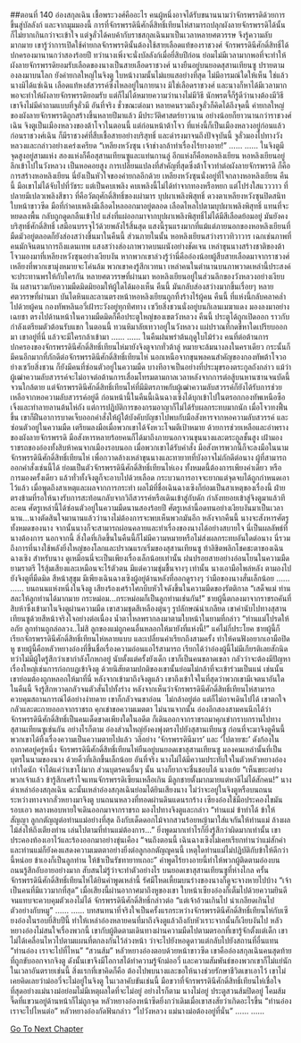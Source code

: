 ##ตอนที่ 140 อ๋องสกุลเฉิน
เชื้อพระวงศ์คืออะไร คนผู้หนึ่งอาจได้รับขนานนามว่าจักรพรรดิด้วยการขึ้นสู่บัลลังก์ และจากมุมมองนี้ การที่จักรพรรดินีศักดิ์สิทธิ์เทียนไห่สามารถปลุกผังลายจักรพรรดิได้นั้น ก็ไม่ยากเกินกว่าจะเข้าใจ
แต่จูลั่วได้คบค้ากับราชสกุลเฉินมาเป็นเวลาหลายศตวรรษ จึงรู้ความลับมากมาย เขารู้ว่าการเปิดใช้ค่ายกลจักรพรรดินั้นต้องใช้สายเลือดแท้ของราชวงศ์
จักรพรรดินีศักดิ์สิทธิ์ได้ปกครองมานานกว่าสองร้อยปี ทว่านางเพิ่งจะนั่งบัลลังก์เมื่อยี่สิบปีก่อน ย่อมไม่มีเวลามากพอที่จะทำให้ผังลายจักรพรรดิยอมรับเลือดของนางเป็นสายเลือดราชวงศ์
นางยืนอยู่บนยอดสุสานเทียนซู ปรายตามองลงมาบนโลก ยังค่ายกลใหญ่ในจิงตู ใบหน้างามนั้นไม่แยแสอย่างที่สุด ไม่มีอารมณ์ใดให้เห็น
ใช่แล้ว นางมิได้แซ่เฉิน เลือดแท้หงส์สวรรค์ซึ่งไหลอยู่ในกายนาง มิใช่เลือดราชวงศ์ และนางก็หาได้มีเวลามากพอจะทำให้ผังลายจักรพรรดิยอมรับ แต่ก็ไม่ได้หมายความว่านางไม่มีวิธี
นักพรตจี้ก็รู้ดีว่านางต้องมีวิธี เขาจึงไม่มีคำถามแบบที่จูลั่วมี
อันที่จริง ชั่วขณะต่อมา หลายคนรวมถึงจูลั่วก็คิดได้ถึงจุดนี้
ค่ายกลใหญ่ของผังลายจักรพรรดิถูกสร้างขึ้นหลายปีมาแล้ว มีประวัติศาสตร์ยาวนาน อย่างน้อยก็ยาวนานกว่าราชวงศ์เฉิน
จิงตูเป็นเมืองหลวงของต้าโจวในตอนนี้ แต่ก่อนหน้าต้าโจว ที่แห่งนี้ก็เป็นเมืองหลวงอยู่ก่อนแล้ว
ก่อนราชวงศ์เฉิน ก็มีราชวงศ์ที่สืบเชื้อสายอย่างบริสุทธิ์ และดำรงมาจนถึงปัจจุบันนี้
จูลั่วมองไปทางวังหลวงและกล่าวอย่างเคร่งเครียด “เหลียงหวังซุน เจ้าช่างกล้าทำเรื่องไร้ยางอาย!”
……
……
ในจิงตูมีจุดสูงอยู่สามแห่ง
สองแห่งก็คือสุสานเทียนซูและแท่นกานลู่ อีกแห่งก็คือหอหลิงเยียน
หอหลิงเยียนอยู่ลึกเข้าไปในวังหลวง เป็นหอคอยสูง
การเปลี่ยนแปลงที่สำคัญที่สุดซึ่งต้าโจวทำต่อผังลายจักรพรรดิ ก็คือการสร้างหอหลิงเยียน นี่ยังเป็นหัวใจของค่ายกลอีกด้วย
เหลียงหวังซุนนั่งอยู่ที่ใจกลางหอหลิงเยียน
คืนนี้ มือเขาไม่ได้จับไปที่วัชระ แต่เป็นคบเพลิง
คบเพลิงนี้ไม่ได้ทำจากทองหรือหยก แต่โปร่งใสแวววาว ที่ปลายมีเปลวเพลิงสีขาว
ที่คือวัตถุศักดิ์สิทธิ์ของเผ่ามาร บุปผาเพลิงพิสุทธิ์
ดวงตาเหลียงหวังซุนปิดสนิท ใบหน้าขาวซีด มือที่กำคบเพลิงมีเลือดไหลออกมาอยู่ตลอด
เลือดไหลไปตามบุปผาเพลิงพิสุทธิ์ แทนที่จะหยดลงพื้น กลับถูกดูดกลืนเข้าไป
แส่งที่แผ่ออกมาจากบุปผาเพลิงพิสุทธิ์ไม่ได้มีสีเลือดย้อมอยู่ มันยังคงบริสุทธิ์ศักดิ์สิทธิ์ เสมือนบรรจุไว้ด้วยพลังไร้สิ้นสุด
แสงนี้รุนแรงมากที่แม้แต่ภายนอกของหอหลิงเยียนที่มืดมัวอยู่ตลอดก็ยังส่องสว่างขึ้นมาในคืนนี้
ส่วนภายในนั้น หอหลิงเยียนสว่างราวทิวาวาร เฉกเช่นภาพที่คนมักจินตนาการถึงแดนเทพ
แสงสว่างส่องภาพวาดบนผนังอย่างชัดเจน เหล่าขุนนางสร้างชาติของต้าโจวมองมาที่เหลียงหวังซุนอย่างเงียบงัน
หากพวกเขาล่วงรู้ว่านี่คืออ๋องน้อยผู้สืบสายเลือดมาจากราชวงศ์เหลียงที่พวกเขามุ่งหมายจะโค่นล้ม พวกเขาคงรู้สึกเวทนา
เหล่าคนในตำนานบนภาพวาดเหล่านี้ประสงค์จะประทานพรให้กับใครกัน
หลายศตวรรษที่ผ่านมา หอหลิงเยียนอยู่ในส่วนลึกของวังหลวงอย่างเงียบงัน ผสานรวมกับความมืดมิดมิยอมให้ผู้ใดได้มองเห็น
คืนนี้ มันกลับส่องสว่างมากขึ้นเรื่อยๆ
หลายศตวรรษที่ผ่านมา บันไดหินและลานตรงหน้าหอหลิงเยียนถูกทิ้งร้างไร้ผู้คน
คืนนี้ ที่แห่งนี้กลับคลาคล่ำไปด้วยผู้คน
กองทัพหลินอวี่เฝ้าระวังอยู่ทุกทิศทาง
เซวียสิ่งชวนนั่งอยู่บนกิเลนเมฆาแดง มองลงมาอย่างเฉยชา
ตรงไปด้านหน้าในความมืดมิดก็คือประตูใหญ่ของเขตวังหลวง
คืนนี้ ประตูได้ถูกเปิดออก ราวกับกำลังเตรียมตัวต้อนรับแขก
ในตอนนี้ ทวนหิมาลัยเทวาอยู่ในวังหลวง แผ่ปราณที่กดขี่หาใดเปรียบออกมา
เขาอยู่ที่นี่
แล้วจะมีใครกล้าเข้ามา
……
……
ในคืนฝนพรำต้นฤดูใบไม้ร่วง คนที่ต่อต้านการปกครองของจักรพรรดินีศักดิ์สิทธิ์เทียนไห่มายังจิงตูจากทั่วต้าลู่ หมายจะล้มนางลงในคราเดียว
กระนั้นก็มีคนอีกมากที่ภักดีต่อจักรพรรดินีศักดิ์สิทธิ์เทียนไห่
นอกเหนือจากขุนพลคนสำคัญของกองทัพต้าโจวอย่างเซวียสิ่งชวน ก็ยังมีคนที่ซ่อนตัวอยู่ในความมืด บางทีอาจเป็นอย่างที่ประมุขรองตระกูลถังกล่าว แม้ว่าผู้เฒ่าความลับสวรรค์จะไม่อาจต่อต้านการเสื่อมโทรมตามกาลเวลาหลังจากการต่อสู้บนหานซานจนบัดนี้จวนใกล้ตาย แต่จักรพรรดินีศักดิ์สิทธิ์เทียนไห่ที่มีมิตรภาพกับผู้เฒ่าความลับสวรรค์ก็ยังได้รับการช่วยเหลือจากหอความลับสวรรค์อยู่ดี
ก่อนหน้านี้ในคืนนี้เฉินฉางเซิงได้บุกเข้าไปในตรอกกองทัพเหนือซือเจิ้งและทำลายลานต้นไห่ถัง แต่การปฏิบัติการของกรมอาญาก็ไม่ได้รับผลกระทบมากนัก เมื่อโจวทงฟื้นขึ้น เขาก็ฝืนอาการบาดเจ็บออกคำสั่งให้ผู้ใต้บังคับบัญชาไปพบกับมือสังหารจากหอความลับสวรรค์ และซ่อนตัวอยู่ในความมืด เตรียมลงมือเมื่อพวกเขาได้จังหวะโจมตีเป้าหมาย
ด้วยการช่วยเหลือและอำพรางของผังลายจักรพรรดิ มือสังหารหลายร้อยคนก็ได้มาถึงภายนอกจวนขุนนางและตระกูลชั้นสูง เฝ้ามองราชรถของอ๋องทั้งสิบห้าคนจากเมืองรอบนอก เมื่อพวกเขาได้รับคำสั่ง มือสังหารพวกนี้ก็จะลงมือในนามจักรพรรดินีศักดิ์สิทธิ์เทียนไห่ เพื่อกวาดล้างเหล่าขุนนางและทายาทที่บังอาจไม่ภักดีต่อนาง
ผู้ที่สามารถออกคำสั่งเช่นนี้ได้ ย่อมเป็นตัวจักรพรรดินีศักดิ์สิทธิ์เทียนไห่เอง
ทั้งหมดนี้ต้องการเพียงคำเดียว หรือการมองครั้งเดียว แล้วทั่วทั้งจิงตูก็จะอาบไปด้วยเลือด กระบวนการอาจจะยากแต่จุดจบได้ถูกกำหนดเอาไว้แล้ว
เมื่อพูดถึงสาเหตุและผลจากการกระทำ ผลไม้ที่ชื่อเฉินฉางเซิงก็ย่อมเป็นสาเหตุของเรื่องนี้
ฝ่ายตรงข้ามที่รอให้นางรับการสะท้อนกลับจากวิถีสวรรค์หรือเดินเข้าสู่กับดัก กำลังทยอยเข้าสู่จิงตูมาแล้วทีละคน
ศัตรูเหล่านี้ได้ซ่อนตัวอยู่ในความมืดนานสองร้อยปี ศัตรูเหล่านี้อดทนอย่างเงียบงันมาเป็นเวลานาน...นางตัดสินใจมานานแล้วว่านางไม่ต้องการจะพบเห็นพวกมันอีก
หลังจากคืนนี้ นางจะสังหารศัตรูทั้งหมดของนาง จากนั้นนางก็จะสามารถผ่อนคลายและทำเรื่องของนางได้อย่างสบายใจ
นี่เป็นผลลัพธ์ที่นางต้องการ นอกจากนี้ สิ่งใดที่เกิดขึ้นในคืนนี้ก็ไม่มีความหมายหรือไม่ส่งผลกระทบอันใดต่อนาง
นี่รวมถึงการที่นางใช้พลังยิ่งใหญ่ของโลกและปราณแรกเริ่มของสุสานเทียนซู ท้าลิขิตพลิกโชคชะตาของเฉินฉางเซิง สำหรับนาง ดูเหมือนนี่จะเป็นเพียงเรื่องเล็กน้อยเท่านั้น
ฝนปรอยสายอย่างอ่อนโยนในความมืดยามราตรี ไร้สุ้มเสียงและเหมือนจะไร้ตัวตน มีแต่ความชุ่มชื้นจางๆ เท่านั้น
นางเอามือไพล่หลัง ตามองไปยังจิงตูที่มืดมิด สีหน้าสุขุม
มีเพียงเฉินฉางเซิงผู้อยู่ด้านหลังที่ออกดูรางๆ ว่ามือของนางสั่นเล็กน้อย
……
……
บนถนนแห่งหนึ่งในจิงตู เสียงร้องเศร้าโศกบีบหัวใจดังขึ้นในความมืดของรัตติกาล
“เสด็จแม่ ท่านสละให้ลูกท่านได้มากมาย กระหม่อม...กระหม่อมก็เป็นลูกท่านเช่นกัน!”
ชายผู้นี้ตกลงมาจากราชรถคันที่สิบห้าซึ่งเข้ามาในจิงตูผ่านความมืด เขาสวมชุดสีเหลืองตุ่นๆ รูปลักษณ์น่าเกลียด เขาคำนับไปทางสุสานเทียนซูด้วยสีหน้าจริงใจอย่างต่อเนื่อง น้ำตาไหลพรากลงมาตามใบหน้าในยามที่กล่าว “ท่านแม่โปรดให้อภัย ลูกท่านถูกล่อลวง..ไม่สิ ลูกของแม่ถูกคนอื่นหลอกให้มายังที่แห่งนี้!”
แค่ไม่กี่ประโยค ชายผู้นี้ก็เรียกจักรพรรดินีศักดิ์สิทธิ์เทียนไห่หลายแบบ และเปลี่ยนคำเรียกถึงสามครั้ง ทำให้คนฟังอยากเอามือปิดหู
ชายผู้นี้คือหลัวหยางอ๋องที่ขึ้นชื่อเรื่องความอ่อนแอไร้สามารถ เรียกได้ว่าอ๋องผู้นี้ไม่มีเกียรติเลยสักนิด ทว่าไม่มีผู้ใดรู้สึกว่าเขากำลังโกหกอยู่
นับตั้งแต่ครั้งยังเด็ก เขาก็เป็นคนขลาดเขลา กลัวว่าจะต้องมีปัญหา เรื่องใหญ่เช่นการก่อกบฏเข้าจิงตู ด้วยนิสัยตามปกติของเขานั้นย่อมไม่กล้าที่จะเข้าร่วมเป็นแน่ เช่นนั้นเขาย่อมต้องถูกหลอกให้มาที่นี่ หลังจากเข้ามาถึงจิงตูแล้ว เขาถึงเข้าใจในที่สุดว่าพวกเขามีเจตนาอันใดในคืนนี้ จึงรู้สึกหวาดกลัวจนตัวสั่นไปทั้งร่าง หลังจากเห็นว่าจักรพรรดินีศักดิ์สิทธิ์เทียนไห่สามารถควบคุมสถานการณ์ได้อย่างง่ายดาย เขาก็กลัวจนขาอ่อน  ไม่กล้าอยู่ต่อ แต่ก็ไม่อาจเดินไปได้ เขาตกใจกลัวและตะกายออกจากราชรถ คุกเข่าขอความเมตตา
ไม่นานจากนั้น อ๋องอีกสองสามคนนึกได้ว่าจักรพรรดินีศักดิ์สิทธิ์เป็นคนเด็ดขาดเพียงใดในอดีต ก็เดินออกจากราชรถมาคุกเข่ากราบกรานไปทางสุสานเทียนซูเช่นกัน อย่างไรก็ตาม อ๋องส่วนใหญ่ยังคงพุ่งตรงไปยังสุสานเทียนซู ก่อนที่จะมาจิงตูคืนนี้ พวกเขาได้ทิ้งเรื่องความเป็นความตายไปแล้ว วลีอย่าง ‘จักรพรรดินีมาร’ และ ‘ไปตายซะ’ ดังก้องในอากาศอยู่ครู่หนึ่ง
จักรพรรดินีศักดิ์สิทธิ์เทียนไห่ยืนอยู่บนยอดเขาสุสานเทียนซู มองคนเหล่านั้นที่เป็นบุตรในนามของนาง ด้วยคิ้วที่เลิกขึ้นเล็กน้อย อันที่จริง นางไม่ได้มีความประทับใจในตัวหลัวหยางอ๋องเท่าใดนัก จำได้แค่ว่าเขาโง่มาก ส่วนบุตรคนอื่นๆ นั้น นางก็ยากจะชื่นชอบได้ นางเย้ย “เห็นขยะอย่างพวกเจ้าแล้ว ข้ารู้สึกเศร้าใจแทนจักรพรรดิเซียนเหลือเกิน มีลูกชายตั้งมากมายแต่หาดีไม่ได้สักคน!”
นางด่าเหล่าอ๋องสกุลเฉิน ฉะนั้นเหล่าอ๋องสกุลเฉินย่อมได้ยินเสียงนาง ไม่ว่าจะอยู่ในจิงตูหรือบนถนนระหว่างทางจากลั่วหยางมาจิงตู
บนถนนหลวงที่ทอดผ่านดินแดนรกร้าง เซียงอ๋องใช้มือประคองไขมันรอบเอว พลางหอบหายใจเดินออกมาจากราชรถ มองไปทางจิงตูและกล่าว “ท่านแม่ ข้าทำได้ ข้าให้สัญญา ลูกกตัญญูต่อท่านแม่อย่างที่สุด ถึงกับเด็ดดอกไม้จากสวนร้อยหญ้ามาใส่แจกันให้ท่านแม่ ล้างผลไม้ส่งให้ถึงเตียงท่าน เล่นไปตามที่ท่านแม่ต้องการ...”
ยิ่งพูดมากเท่าไรก็ยิ่งรู้สึกว่าผิดมากเท่านั้น เขาประคองท้องเอาไว้และร้องออกมาอย่างขุ่นเคือง “จนถึงตอนนี้ เฉินฉางเซิงไม่เคยเรียกท่านว่าแม่สักคำ และท่านแม่ก็ยังคงแสดงความเมตตาอย่างยิ่งต่อลูกอกตัญญูคนนี้ เหตุใดท่านแม่ไม่ปฏิบัติกับข้าให้ดีกว่านี้หน่อย ข้าเองก็เป็นลูกท่าน ให้ข้าเป็นรัชทายาทเถอะ”
คำพูดไร้ยางอายนี้ทำให้พวกผู้ติดตามอ๋องบนถนนรู้สึกอับอายอย่างมาก สับสนไม่รู้ว่าจะทำตัวอย่างไร
บนยอดเขาสุสานเทียนซูที่ห่างไกล ครั้นจักรพรรดินีศักดิ์สิทธิ์เทียนไห่ได้ยินคำพูดเหล่านี้ รัศมีโหดเหี้ยมบนร่างของนางก็ดูจะจางหายไปบ้าง “เจ้าเป็นคนที่มีแววมากที่สุด”
เมื่อเสียงนี้ผ่านอากาศมาถึงหูของเขา ใบหน้าเซียงอ๋องก็เต็มไปด้วยความยินดีจนแทบจะควบคุมตัวเองไม่ได้
จักรพรรดินีศักดิ์สิทธิ์กล่าวต่อ “แต่เจ้าอ้วนเกินไป น่าเกลียดเกินไป ตัวอย่างกับหมู”
……
……
บทสนทนาที่จริงใจเป็นครั้งแรกระหว่างจักรพรรดินีศักดิ์สิทธิ์เทียนไห่กับเซียงอ๋องในรอบยี่สิบปีนี้ ทำให้เหล่าอ๋องหลายคนที่มาถึงจิงตูแล้วถึงกับหัวเราะจากนั้นก็เงียบงันไป
หลัวหยางอ๋องไม่สนใจเรื่องพวกนี้ เขากับผู้ติดตามเดินทางผ่านความมืดไปตามตรอกที่เขารู้จักตั้งแต่เด็ก เขาไม่ได้เคลื่อนไหวไปตามแผนที่ตกลงกันไว้ล่วงหน้า ว่าจะไปยังหอดูดาวแต่กลับไปยังสถานที่อื่นแทน
“ท่านอ๋อง เราจะไปที่ไหน”
“สวนส้ม” หลัวหยางอ๋องตอบด้วยหน้าขาวซีด
เขาคืออ๋องสกุลเฉินคนสุดท้ายที่ถูกขับออกจากจิงตู ดังนั้นเขาจึงมีโอกาสได้ทำความรู้จักม่ออวี่ และความสัมพันธ์ของพวกเขาก็ไม่แย่นัก
ในเวลาอันตรายเช่นนี้ สิ่งแรกที่เขาคิดก็คือ ต้องไปพบนางและขอให้นางช่วยรักษาชีวิตเขาเอาไว้
เขาไม่เคยคิดเลยว่าม่ออวี่จะไม่อยู่ในจิงตู
ในเวลาคับขันเช่นนี้ มือขวาที่จักรพรรดินีศักดิ์สิทธิ์เทียนไห่เชื่อใจที่สุดอย่างแม่นางม่อย่อมไม่มีเหตุผลใดที่จะไม่อยู่
อย่างไรก็ตาม นางไม่อยู่ ประตูสวนส้มปิดอยู่ โคมส้มจี๊ดที่แขวนอยู่ด้านหน้าก็ไม่ถูกจุด
หลัวหยางอ๋องหน้าซีดยิ่งกว่าเดิมเมื่อเขาสงสัยว่าเกิดอะไรขึ้น
“ท่านอ๋อง เราจะไปไหนต่อ”
หลัวหยางอ๋องกัดฟันกล่าว “ไปวังหลวง แม่นางม่อต้องอยู่ที่นั่น”
……
……


[Go To Next Chapter]( ./650.md)